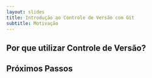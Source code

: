 ```yaml
---
layout: slides
title: Introdução ao Controle de Versão com Git
subtitle: Motivação
---
```

## Por que utilizar Controle de Versão?

## Próximos Passos
